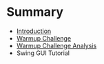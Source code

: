 # Summary

* [Introduction](README.md)
* [Warmup Challenge](warmup_challenge.md)
* [Warmup Challenge Analysis](warmup_challenge_analysis.md)
* Swing GUI Tutorial

